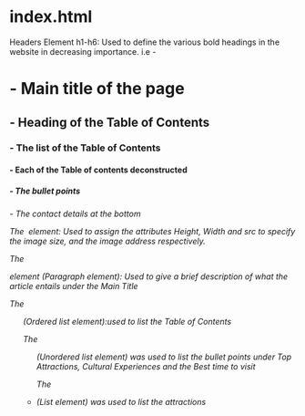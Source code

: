 # index.html
Headers Element h1-h6: Used to define the various bold headings in the website in decreasing importance.
i.e -   <h1> - Main title of the page
        <h2> - Heading of the Table of Contents
        <h3> - The list of the Table of Contents
        <h4> - Each of the Table of contents deconstructed
        <h5> - The bullet points
        <h6> - The contact details at the bottom

The <img> element: Used to assign the attributes Height, Width and src to specify the image size, and the image address respectively.

The <p> element (Paragraph element): Used to give a brief description of what the article entails under the Main Title

The <ol> (Ordered list element):used to list the Table of Contents

The <ul> (Unordered list element) was used to list the bullet points under Top Attractions, Cultural Experiences and the Best time to visit

The <li> (List element) was used to list the attractions